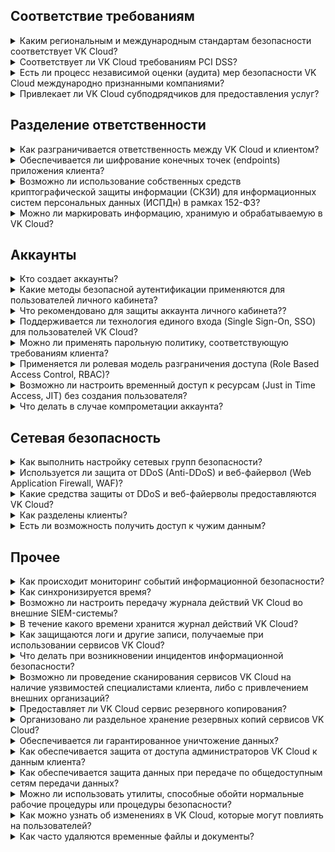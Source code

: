 ## Соответствие требованиям

<details>

<summary>Каким региональным и международным стандартам безопасности соответствует VK Cloud?</summary>

Подробная информация размещена в разделе [Сертификаты, лицензии и аттестаты](../../certificates) и на странице [Сертификаты и лицензии](https://cloud.vk.com/cloud-platform/certificates/).

Дополнительные документы предоставляются после заключения соглашения о неразглашении (NDA).

</details>

<details>

<summary>Соответствует ли VK Cloud требованиям PCI DSS?</summary>

Да, соответствует. Подробная информация размещена в разделе [Сертификаты, лицензии и аттестаты](../certificates) и на странице [Сертификаты и лицензии](https://cloud.vk.com/cloud-platform/certificates/).

</details>

<details>

<summary>Есть ли процесс независимой оценки (аудита) мер безопасности VK Cloud международно признанными компаниями?</summary>

Да, есть. Подробнее в разделе [Безопасность платформы](../platform-security#provedenie_proverok_bezopasnosti).

</details>

<details>

<summary>Привлекает ли VK Cloud субподрядчиков для предоставления услуг?</summary>

VK Cloud может привлекать субподрядчиков для предоставления услуг. Информация об этом сообщается клиентам, которых это может затронуть.

VK Cloud контролирует, что в договорах с субподрядчиками указываются необходимые меры по информационной безопасности, которые соответствуют обязательствам по информационной безопасности VK Cloud перед своими клиентами.

</details>

## Разделение ответственности

<details>

<summary>Как разграничивается ответственность между VK Cloud и клиентом?</summary>

VK Cloud отвечает за безопасность облачной инфраструктуры, клиент отвечает за безопасность своих систем и данных, развернутых внутри облака.

При использовании специального сервиса [Облако 152-ФЗ](https://cloud.vk.com/solutions/152-fz/) также разграничивается ответственность за хранение персональных данных.

Подробнее на странице [Безопасность облака](https://cloud.vk.com/cloud-security/).

</details>

<details>

<summary>Обеспечивается ли шифрование конечных точек (endpoints) приложения клиента?</summary>

Ответственность за это лежит на самом клиенте.

Подробнее о разделении ответственности читайте в вопросе выше.

</details>

<details>

<summary>Возможно ли использование собственных средств криптографической защиты информации (СКЗИ) для информационных систем персональных данных (ИСПДн) в рамках 152-ФЗ?</summary>

Да, возможно.

</details>

<details>

<summary>Можно ли маркировать информацию, хранимую и обрабатываемую в VK Cloud?</summary>

Да, клиент сам выбирает возможные способы маркировки своей информации.

</details>

## Аккаунты

<details>

<summary>Кто создает аккаунты?</summary>

Аккаунты могут быть созданы:

- пользователем самостоятельно после [регистрации](/ru/intro/start/account-registration/);
- с помощью экспорта из LDAP-систем.

После регистрации клиент самостоятельно управляет правами доступа, включая приглашение пользователей, настройку уровня доступа, двухфакторной аутентификации и т.д.

</details>

<details>

<summary>Какие методы безопасной аутентификации применяются для пользователей личного кабинета?</summary>

Аутентификация выполняется с помощью логина и пароля, которые не передаются в открытом виде. Дополнительно можно [подключить двухфакторную аутентификацию (2FA)](/ru/tools-for-using-services/api/rest-api/enable-api#aktivaciya_dostupa_po_api) с использованием TOTP.

</details>

<details>

<summary>Что рекомендовано для защиты аккаунта личного кабинета??</summary>

Используйте длинные и сложные пароли из нескольких категорий символов, а также [включите двухфакторную аутентификацию](/ru/tools-for-using-services/api/rest-api/enable-api#aktivaciya_dostupa_po_api) для аккаунта.

</details>

<details>

<summary>Поддерживается ли технология единого входа (Single Sign-On, SSO) для пользователей VK Cloud?</summary>

Да, поддерживается. Есть возможность подключить систему SSO клиента для входа в [личный кабинет](https://msk.cloud.vk.com/app/) VK Cloud, используя протоколы SAML или ADFS.

</details>

<details>

<summary>Можно ли применять парольную политику, соответствующую требованиям клиента?</summary>

Да, можно. Для этого необходимо подключить к платформе LDAP-сервер клиента, используя протоколы SAML или ADFS, и контролировать парольную политику на этом сервере.

</details>

<details>

<summary>Применяется ли ролевая модель разграничения доступа (Role Based Access Control, RBAC)?</summary>

Да, применяется. Подробнее в разделе [Права и разрешения](/ru/tools-for-using-services/account/concepts/rolesandpermissions).

</details>

<details>

<summary>Возможно ли настроить временный доступ к ресурсам (Just in Time Access, JIT) без создания пользователя?</summary>

Да, возможна реализация на стороне клиента с использованием SAML.

</details>

<details>

<summary>Что делать в случае компрометации аккаунта?</summary>

[Измените](/ru/tools-for-using-services/vk-cloud-account/service-management/account-manage/editinfo#smena_parolya) пароль от аккаунта. Если не удалось этого сделать, обратитесь в [техническую поддержку](/ru/contacts).

</details>

## Сетевая безопасность

<details>

<summary>Как выполнить настройку сетевых групп безопасности?</summary>

Подробная информация размещена в разделе [Управление правилами файервола](/ru/networks/vnet/service-management/secgroups).

</details>

<details>

<summary>Используется ли защита от DDoS (Anti-DDoS) и веб-файервол (Web Application Firewall, WAF)?</summary>

Вы можете подключить эти сервисы, оставив заявку в [личном кабинете](https://msk.cloud.vk.com/app/) в разделе **Специальные сервисы** или на [сайте](https://cloud.vk.com/waf/). Подробнее об этих специальных сервисах в разделе [WAF и AntiDDoS](/ru/security/firewall-and-protection-ddos).

</details>

<details>

<summary>Какие средства защиты от DDoS и веб-файерволы предоставляются VK Cloud?</summary>

- При использовании специального сервиса **AntiDDoS** клиент может выбрать между решениями StormWall, ServicePipe и Variti.
- При использовании специального сервиса **WAF** клиент может выбрать между решениями Positive Technologies Cloud WAF, SolidWAF и WebMonitorex.

</details>

<details>

<summary>Как разделены клиенты?</summary>

Изоляция между клиентами обеспечивается на уровнях:

- сети,
- гипервизора,
- приложения.

[Проекты](/ru/tools-for-using-services/account/concepts/projects) клиента VK Cloud изолированы от других клиентов. Информационные потоки управляются на уровне клиентских ВМ. Инфраструктурные ресурсы VK Cloud запущены на специально выделенных физических серверах, не используемых для работы в среде виртуализации. Доступ из клиентских сетей в сервисные сети невозможен. При создании ВМ пользователь самостоятельно настраивает правила файервола или выбирает предлагаемую группу безопасности.

</details>

<details>

<summary>Есть ли возможность получить доступ к чужим данным?</summary>

Нет. Проекты клиента VK создаются под каждого клиента и изолированы от других клиентов. Повторное использование проектов клиента другими клиентами не допускается.

</details>

## Прочее

<details>

<summary>Как происходит мониторинг событий информационной безопасности?</summary>

События информационной безопасности инфраструктур VK и VK Cloud контролируются дежурной сменой SOC VK в режиме 24/7. Для сбора и хранения событий информационной безопасности используется SIEM. Доступ к журналам событий информационной безопасности ограничен средствами SIEM.

Для пользователей VK Cloud доступны сервисы мониторинга событий:

- [Cloud Audit](/ru/tools-for-using-services/account/service-management/actionslogs),
- [Cloud Logging](/ru/monitoring-services/logging),
- [Cloud Monitoring](/ru/monitoring-services/monitoring).

</details>

<details>

<summary>Как синхронизируется время?</summary>

С использованием NTP-серверов инфраструктуры VK, которые, в свою очередь, синхронизируются с пулом [NTP Pool](https://www.ntppool.org/zone/ru).

</details>

<details>

<summary>Возможно ли настроить передачу журнала действий VK Cloud во внешние SIEM-системы?</summary>

Да, возможно. Подробнее в [справке API](/ru/tools-for-using-services/api/api-spec/logging).

</details>

<details>

<summary>В течение какого времени хранится журнал действий VK Cloud?</summary>

Примерно один год. Рекомендуется настроить поставку информации из журнала в SIEM-системы клиента.

</details>

<details>

<summary>Как защищаются логи и другие записи, получаемые при использовании сервисов VK Cloud?</summary>

Записи защищаются за счет разграничения и контроля доступа к этой информации.

</details>

<details>

<summary>Что делать при возникновении инцидентов информационной безопасности?</summary>

Сообщите о подозрениях на инциденты информационной безопасности через [техническую поддержку](/ru/contacts). После обращения определяется зона ответственности:

- Если инцидент информационной безопасности находится в зоне ответственности клиента, он разрешает инцидент самостоятельно.
- Если инцидент информационной безопасности находится в зоне ответственности VK Cloud, то инцидентом занимается VK Cloud.

VK Cloud информирует клиентов о сбоях и инцидентах, которые могут на них повлиять, в разделе [Статус работы сервисов](https://status.msk.cloud.vk.com) и в [Telegram-канале](https://t.me/vk_cloud_alerts).

</details>

<details>

<summary>Возможно ли проведение сканирования сервисов VK Cloud на наличие уязвимостей специалистами клиента, либо с привлечением внешних организаций?</summary>

Да, возможно по согласованию.

</details>

<details>

<summary>Предоставляет ли VK Cloud сервис резервного копирования?</summary>

Да, подробнее в разделе [Cloud Backup](/ru/storage/backups).

Ответственность за организацию процессов резервного копирования и восстановления лежит на самих пользователях.

</details>

<details>

<summary>Организовано ли раздельное хранение резервных копий сервисов VK Cloud?</summary>

Да, организовано. Для хранения резервных копий используется геораспределенное S3-хранилище (SLA 99.9999% на сохранность данных).

</details>

<details>

<summary>Обеспечивается ли гарантированное уничтожение данных?</summary>

Да, обеспечивается.

</details>

<details>

<summary>Как обеспечивается защита от доступа администраторов VK Cloud к данным клиента?</summary>

VK Cloud находится под наблюдением Security Operations Center (SOC) и SIEM-систем (Security Information and Event Management).

Администраторы выполняют обязательную аутентификацию и используют специально сконфигурированные промежуточные хосты (jump hosts).

Подробнее в разделе [Безопасность платформы](../platform-security/).

</details>

<details>

<summary>Как обеспечивается защита данных при передаче по общедоступным сетям передачи данных?</summary>

Используются безопасные протоколы TLS и HTTPS. При необходимости клиенты могут настроить дополнительное шифрование данных.

</details>

<details>

<summary>Можно ли использовать утилиты, способные обойти нормальные рабочие процедуры или процедуры безопасности?</summary>

В рамках использования VK Cloud запрещено использовать без согласования с VK Cloud служебные программы (утилиты), способные обойти нормальные рабочие процедуры или процедуры безопасности. Используя сервисы VK Cloud, вы принимаете условия [соглашений](/ru/intro/start/legal), регламентирующих правила работы с платформой.

В свою очередь VK Cloud гарантирует, что использование таких программ персоналом VK Cloud строго ограничено и контролируется.

</details>

<details>

<summary>Как можно узнать об изменениях в VK Cloud, которые могут повлиять на пользователей?</summary>

VK Cloud своевременно информирует пользователей о статусе работы сервисов, сбоях и изменениях, которые могут на них повлиять, в разделе [Статус работы сервисов](https://status.msk.cloud.vk.com) и в [Telegram-канале](https://t.me/vk_cloud_alerts).

</details>

<details>

<summary>Как часто удаляются временные файлы и документы?</summary>

Временные файлы и документы удаляются в течение 1 месяца.

</details>
